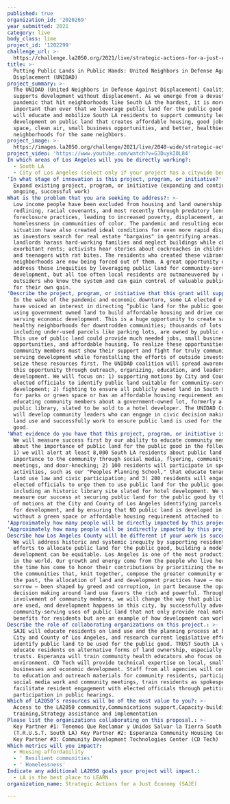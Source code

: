 ```yaml
---
published: true
organization_id: '2020269'
year_submitted: 2021
category: live
body_class: lime
project_id: '1202299'
challenge_url: >-
  https://challenge.la2050.org/2021/live/strategic-actions-for-a-just-economy-saje/
title: >-
  Putting Public Lands in Public Hands: United Neighbors in Defense Against
  Displacement (UNIDAD)
project_summary: >-
  The UNIDAD (United Neighbors in Defense Against Displacement) Coalition
  supports development without displacement. As we emerge from a devastating
  pandemic that hit neighborhoods like South LA the hardest, it is more
  important than ever that we leverage public land for the public good. UNIDAD
  will educate and mobilize South LA residents to support community led
  development on public land that creates affordable housing, good jobs, green
  space, clean air, small business opportunities, and better, healthier
  neighborhoods for the same neighbors.
project_image: >-
  https://images.la2050.org/challenge/2021/live/2048-wide/strategic-actions-for-a-just-economy-saje.jpg
project_video: 'https://www.youtube.com/watch?v=GJDuykI0L84'
In which areas of Los Angeles will you be directly working?:
  - South LA
  - City of Los Angeles (select only if your project has a citywide benefit)
'In what stage of innovation is this project, program, or initiative?': >-
  Expand existing project, program, or initiative (expanding and continuing
  ongoing, successful work)
What is the problem that you are seeking to address?: >-
  Low income people have been excluded from housing and land ownership through
  redlining, racial covenants, and most recently through predatory lending and
  foreclosure practices, leading to increased poverty, displacement, and
  homelessness in communities of color. The pandemic and resulting economic
  situation have also created ideal conditions for even more rapid displacement
  as investors search for real estate "bargains" in gentrifying areas. Corrupt
  landlords harass hard-working families and neglect buildings while charging
  exorbitant rents; activists hear stories about cockroaches in children's ears
  and teenagers with rat bites. The residents who created these vibrant
  neighborhoods are now being forced out of them. A great opportunity exists to
  address these inequities by leveraging public land for community-serving
  development, but all too often local residents are outmaneuvered by canny
  outsiders who know the system and can gain control of valuable public assets
  for their own gain.
'Describe the project, program, or initiative that this grant will support to address the problem identified.': >-
  In the wake of the pandemic and economic downturn, some LA elected officials
  have voiced an interest in directing “public land for the public good” by
  using government owned land to build affordable housing and drive community
  serving economic development. This is a huge opportunity to create safe,
  healthy neighborhoods for downtrodden communities; thousands of lots in LA,
  including under-used parcels like parking lots, are owned by public entities.
  This use of public land could provide much needed jobs, small business
  opportunities, and affordable housing. To realize these opportunities,
  community members must show their support and fight for truly community
  serving development while forestalling the efforts of outside investors to
  seize these resources first. The UNIDAD coalition will spread awareness of
  this opportunity through outreach, organizing, education, and leadership
  development. We will focus on: 1) supporting motions by City and County
  elected officials to identify public land suitable for community-serving
  development; 2) fighting to ensure all publicly owned land in South LA is used
  for parks or green space or has an affordable housing requirement and 3)
  educating community members about a government-owned lot, formerly a beloved
  public library, slated to be sold to a hotel developer. The UNIDAD Coalition
  will develop community leaders who can engage in civic decision making about
  land use and successfully work to ensure public land is used for the public
  good.
'What evidence do you have that this project, program, or initiative is or will be successful, and how will you define and measure success?': >-
  We will measure success first by our ability to educate community members
  about the importance of public land for the public good in the following ways:
  1) we will alert at least 8,000 South LA residents about public land and its
  importance to the community through social media, flyering, community
  meetings, and door-knocking; 2) 100 residents will participate in specific
  activities, such as our "Peoples Planning School," that educate tenants about
  land use law and civic participation; and 3) 200 residents will engage with
  elected officials to urge them to use public land for the public good,
  including an historic library site slated for hotel development. We will
  measure our success at securing public land for the public good by the passage
  of motions at the City and County of Los Angeles identifying parcels suitable
  for development, and by ensuring that NO public land is developed in South LA
  without a green space or affordable housing requirement attached to it.
'Approximately how many people will be directly impacted by this project, program, or initiative?': '8000'
'Approximately how many people will be indirectly impacted by this project, program, or initiative?': '300000'
Describe how Los Angeles County will be different if your work is successful.: >-
  We will address historic and systemic inequity by supporting residents in
  efforts to allocate public land for the public good, building a model for how
  development can be equitable. Los Angeles is one of the most productive cities
  in the world. Our growth and energy come from the people who live here, and
  the time has come to honor their contributions by prioritizing the needs of
  the communities that, knit together, compose the greater community of LA. In
  the past, the allocation of land and development practices have — much to our
  sorrow — been shaped by greed and corruption, in part because the opacity of
  decision making around land use favors the rich and powerful. Through the
  involvement of community members, we will change the way that public resources
  are used, and development happens in this city, by successfully advocating for
  community-serving uses of public land that not only provide real material
  benefits for residents but are an example of how development can work in LA.
Describe the role of collaborating organizations on this project.: >-
  SAJE will educate residents on land use and the planning process at both the
  City and County of Los Angeles, and research current legislative efforts to
  identify public land to be used for the public good. TRUST South LA will
  educate residents on alternative forms of land ownership, especially land
  trusts. Esperanza will train community health educators who focus on the built
  environment. CD Tech will provide technical expertise on local, small
  businesses and economic development. Staff from all agencies will contribute
  to education and outreach materials for community residents, participate in
  social media work and community meetings, train residents as spokespeople, and
  facilitate resident engagement with elected officials through petitions and
  participation in public hearings.
Which of LA2050’s resources will be of the most value to you?: >-
  Access to the LA2050 community,Communications support,Capacity-building and
  training,Strategy assistance and implementation
Please list the organizations collaborating on this proposal.: >-
  Key Partner #1: Tenemos Que Reclamar y Unidos Salvar la Tierra South L.A.
  (T.R.U.S.T. South LA) Key Partner #2: Esperanza Community Housing Corporation
  Key Partner #3: Community Development Technologies Center (CD Tech)
Which metrics will you impact?:
  - Housing affordability
  - ' Resilient communities'
  - ' Homelessness'
Indicate any additional LA2050 goals your project will impact.:
  - LA is the best place to LEARN
organization_name: Strategic Actions for a Just Economy (SAJE)

---
```

